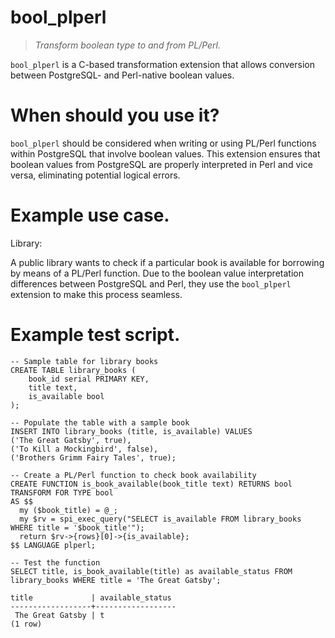 # bool_plperl
>*Transform boolean type to and from PL/Perl.*

`bool_plperl` is a C-based transformation extension that allows conversion between PostgreSQL- and Perl-native boolean values.

# When should you use it?

`bool_plperl` should be considered when writing or using PL/Perl functions within PostgreSQL that involve boolean values. This extension ensures that boolean values from PostgreSQL are properly interpreted in Perl and vice versa, eliminating potential logical errors.

# Example use case.

Library:

A public library wants to check if a particular book is available for borrowing by means of a PL/Perl function. Due to the boolean value interpretation differences between PostgreSQL and Perl, they use the `bool_plperl` extension to make this process seamless.

# Example test script.

```
-- Sample table for library books
CREATE TABLE library_books (
    book_id serial PRIMARY KEY,
    title text,
    is_available bool
);

-- Populate the table with a sample book
INSERT INTO library_books (title, is_available) VALUES 
('The Great Gatsby', true),
('To Kill a Mockingbird', false),
('Brothers Grimm Fairy Tales', true);

-- Create a PL/Perl function to check book availability
CREATE FUNCTION is_book_available(book_title text) RETURNS bool
TRANSFORM FOR TYPE bool
AS $$
  my ($book_title) = @_;
  my $rv = spi_exec_query("SELECT is_available FROM library_books WHERE title = '$book_title'");
  return $rv->{rows}[0]->{is_available};
$$ LANGUAGE plperl;

-- Test the function
SELECT title, is_book_available(title) as available_status FROM library_books WHERE title = 'The Great Gatsby';

title             | available_status
------------------+------------------
 The Great Gatsby | t
(1 row)
```
